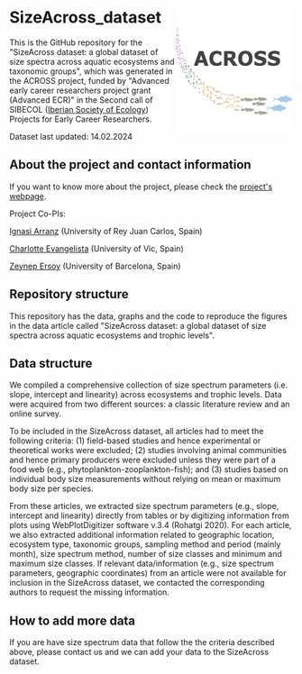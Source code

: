 # SizeAcross_dataset <img src="other/logo_across.png" align="right" height="220" width="210" ></a>

This is the GitHub repository for the "SizeAcross dataset: a global dataset of size spectra across aquatic ecosystems and taxonomic groups", which was generated in the ACROSS project, funded by "Advanced early career researchers project grant (Advanced ECR)"
in the Second call of SIBECOL ([Iberian Society of Ecology](https://www.sibecol.org/en/)) Projects for Early Career Researchers.

Dataset last updated: 14.02.2024


## About the project and contact information

If you want to know more about the project, please check the [project's webpage](https://sibecol-across.com/).

Project Co-PIs: 

<a href="https://www.ignasiarranz.com/" target="_blank">Ignasi Arranz</a> (University of Rey Juan Carlos, Spain)

<a href="https://charlotteevangelista.weebly.com/" target="_blank">Charlotte Evangelista</a> (University of Vic, Spain)

<a href="https://zeynepersoy.com/" target="_blank">Zeynep Ersoy</a> (University of Barcelona, Spain)


## Repository structure

This repository has the data, graphs and the code to reproduce the figures in the data article called "SizeAcross dataset: a global dataset of size spectra across aquatic ecosystems and trophic levels".


## Data structure

We compiled a comprehensive collection of size spectrum parameters (i.e. slope, intercept and linearity) across ecosystems and trophic levels. Data were acquired from two different sources: a classic literature review and an online survey. 

To be included in the SizeAcross dataset, all articles had to meet the following criteria: (1) field-based studies and hence experimental or theoretical works were excluded; (2) studies involving animal communities and hence primary producers were excluded unless they were part of a food web (e.g., phytoplankton-zooplankton-fish); and (3) studies based on individual body size measurements without relying on mean or maximum body size per species.

From these articles, we extracted size spectrum parameters (e.g., slope, intercept and linearity) directly from tables or by digitizing information from plots using WebPlotDigitizer software v.3.4 (Rohatgi 2020). For each article, we also extracted additional information related to geographic location, ecosystem type, taxonomic groups, sampling method and period (mainly month), size spectrum method, number of size classes and minimum and maximum size classes. If relevant data/information (e.g., size spectrum parameters, geographic coordinates) from an article were not available for inclusion in the SizeAcross dataset, we contacted the corresponding authors to request the missing information. 


## How to add more data

If you are have size spectrum data that follow the the criteria described above, please contact us and we can add your data to the SizeAcross dataset.
